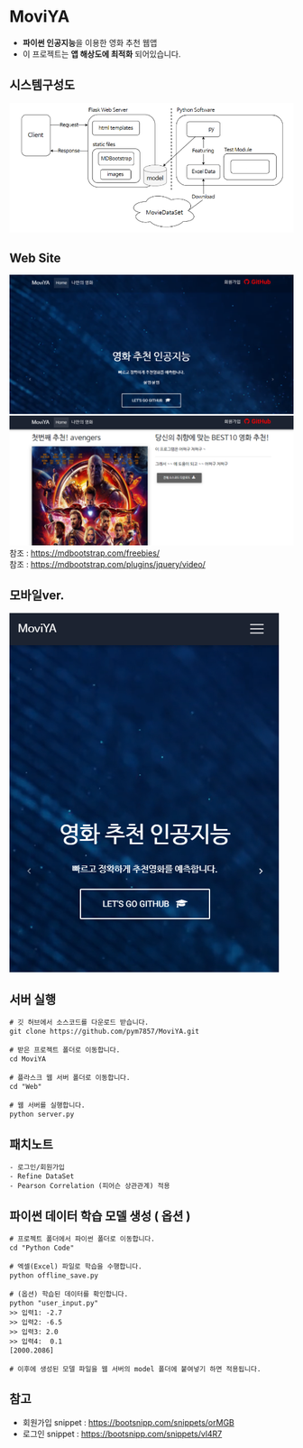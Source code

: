 # MoviYA
- **파이썬 인공지능**을 이용한 영화 추천 웹앱
- 이 프로젝트는 **앱 해상도에 최적화** 되어있습니다.

## 시스템구성도
![4](./SampleImage/4.PNG)

## Web Site
![1](./SampleImage/1.PNG)
![2](./SampleImage/2.PNG)
<br>
참조 : https://mdbootstrap.com/freebies/
<br>
참조 : https://mdbootstrap.com/plugins/jquery/video/

## 모바일ver.
![3](./SampleImage/3.PNG)

## 서버 실행
```
# 깃 허브에서 소스코드를 다운로드 받습니다.
git clone https://github.com/pym7857/MoviYA.git

# 받은 프로젝트 폴더로 이동합니다.
cd MoviYA

# 플라스크 웹 서버 폴더로 이동합니다.
cd "Web"

# 웹 서버를 실행합니다.
python server.py
```

## 패치노트
```
- 로그인/회원가입
- Refine DataSet
- Pearson Correlation (피어슨 상관관계) 적용
```

## 파이썬 데이터 학습 모델 생성 ( 옵션 )
```
# 프로젝트 폴더에서 파이썬 폴더로 이동합니다.
cd "Python Code"

# 엑셀(Excel) 파일로 학습을 수행합니다.
python offline_save.py

# (옵션) 학습된 데이터를 확인합니다.
python "user_input.py"
>> 입력1: -2.7
>> 입력2: -6.5
>> 입력3: 2.0
>> 입력4:  0.1
[2000.2086]

# 이후에 생성된 모델 파일을 웹 서버의 model 폴더에 붙여넣기 하면 적용됩니다.
```

## 참고
- 회원가입 snippet : https://bootsnipp.com/snippets/orMGB
- 로그인 snippet : https://bootsnipp.com/snippets/vl4R7
